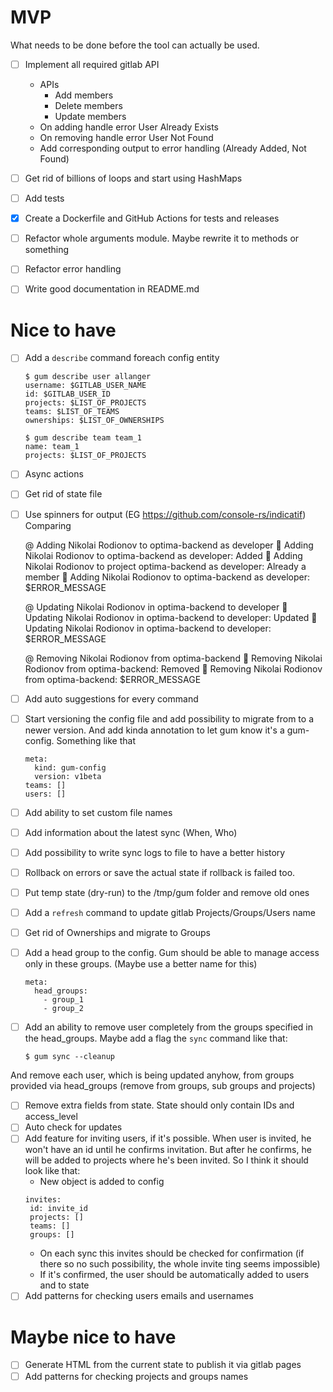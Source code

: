# MVP
What needs to be done before the tool can actually be used.
- [ ] Implement all required gitlab API
  - APIs
    - Add members
    - Delete members
    - Update members
  - On adding handle error User Already Exists
  - On removing handle error User Not Found 
  - Add corresponding output to error handling (Already Added, Not Found)

- [ ] Get rid of billions of loops and start using HashMaps
- [ ] Add tests
- [x] Create a Dockerfile and GitHub Actions for tests and releases
- [ ] Refactor whole arguments module. Maybe rewrite it to methods or something
- [ ] Refactor error handling
- [ ] Write good documentation in README.md

# Nice to have
- [ ] Add a `describe` command foreach config entity 
  ```
  $ gum describe user allanger
  username: $GITLAB_USER_NAME
  id: $GITLAB_USER_ID
  projects: $LIST_OF_PROJECTS 
  teams: $LIST_OF_TEAMS
  ownerships: $LIST_OF_OWNERSHIPS
  
  $ gum describe team team_1
  name: team_1
  projects: $LIST_OF_PROJECTS 
  ```

- [ ] Async actions
- [ ] Get rid of state file
- [ ] Use spinners for output (EG https://github.com/console-rs/indicatif)
  Comparing 
  
  @ Adding Nikolai Rodionov to optima-backend as developer
  🤙 Adding Nikolai Rodionov to optima-backend as developer: Added
  🤙 Adding Nikolai Rodionov to project optima-backend as developer: Already a member
  🖕 Adding Nikolai Rodionov to optima-backend as developer: $ERROR_MESSAGE
  
  @ Updating Nikolai Rodionov in optima-backend to developer
  🤙 Updating Nikolai Rodionov in optima-backend to developer: Updated
  🖕 Updating Nikolai Rodionov in optima-backend to developer: $ERROR_MESSAGE
  
  @ Removing Nikolai Rodionov from optima-backend
  🤙 Removing Nikolai Rodionov from optima-backend: Removed
  🖕 Removing Nikolai Rodionov from optima-backend: $ERROR_MESSAGE

- [ ] Add auto suggestions for every command
- [ ] Start versioning the config file and add possibility to migrate from to a newer version. And add kinda annotation to let gum know it's a gum-config. Something like that
  ```
  meta: 
    kind: gum-config
    version: v1beta
  teams: []
  users: []
  ```
- [ ] Add ability to set custom file names
- [ ] Add information about the latest sync (When, Who)
- [ ] Add possibility to write sync logs to file to have a better history
- [ ] Rollback on errors or save the actual state if rollback is failed too.
- [ ] Put temp state (dry-run) to the /tmp/gum folder and remove old ones
- [ ] Add a `refresh` command to update gitlab Projects/Groups/Users name
- [ ] Get rid of Ownerships and migrate to Groups
- [ ] Add a head group to the config. Gum should be able to manage access only in these groups. (Maybe use a better name for this)
  ```
  meta: 
    head_groups: 
      - group_1
      - group_2
  ```
- [ ] Add an ability to remove user completely from the groups specified in the head_groups. Maybe add a flag the `sync` command like that:
  ```
  $ gum sync --cleanup
  ```
And remove each user, which is being updated anyhow, from groups provided via head_groups (remove from groups, sub groups and projects)

- [ ] Remove extra fields from state. State should only contain IDs and access_level
- [ ] Auto check for updates
- [ ] Add feature for inviting users, if it's possible. 
  When user is invited, he won't have an id until he confirms invitation. But after he confirms, he will be added to projects where he's been invited. So I think it should look like that:
  -  New object is added to config
  ```
  invites: 
   id: invite_id
   projects: [] 
   teams: []
   groups: []
  ```
  - On each sync this invites should be checked for confirmation (if there so no such possibility, the whole invite ting seems impossible)
  - If it's confirmed, the user should be automatically added to users and to state
- [ ] Add patterns for checking users emails and usernames
# Maybe nice to have
- [ ] Generate HTML from the current state to publish it via gitlab pages
- [ ] Add patterns for checking projects and groups names